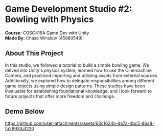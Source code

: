 # Game Development Studio #2: Bowling with Physics

**Course:** COSC416A Game Dev with Unity  
**Made By:** Chase Winslow (45880549)

## About This Project

In this studio, we followed a tutorial to build a simple bowling game. 
We delved into Unity's physics system, learned how to use the Cinemachine Camera, and practiced importing and utilizing assets from external sources. 
Additionally, we explored how to delegate responsibilities among different game objects using simple design patterns. 
These studios have been invaluable for establishing foundational knowledge, and I look forward to future projects that offer more freedom and challenge.

## Demo Below

https://github.com/user-attachments/assets/63c1634b-9a7a-4bc5-86a8-fa28933a1220

